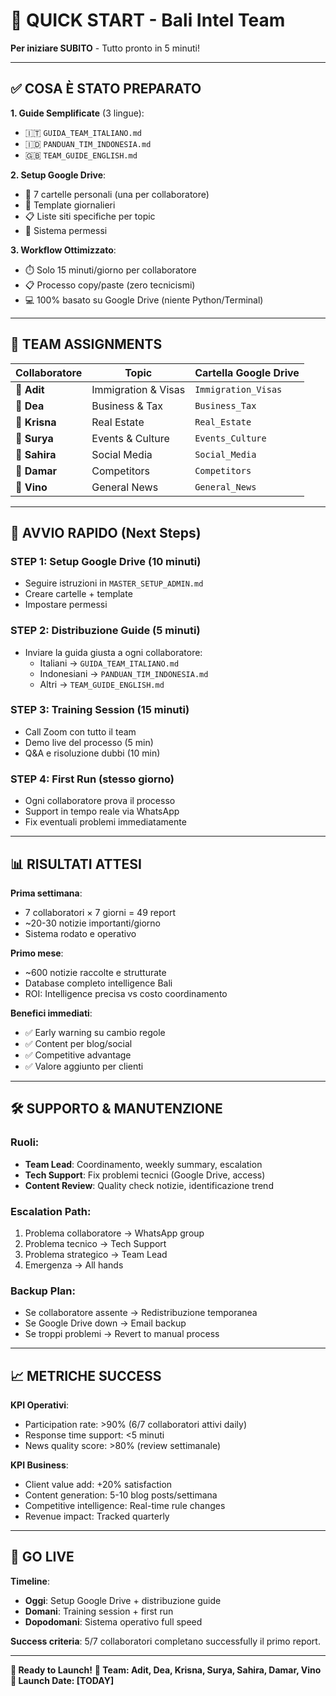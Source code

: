 # 🚀 QUICK START - Bali Intel Team

**Per iniziare SUBITO** - Tutto pronto in 5 minuti!

---

## ✅ COSA È STATO PREPARATO

**1. Guide Semplificate** (3 lingue):
- 🇮🇹 `GUIDA_TEAM_ITALIANO.md`
- 🇮🇩 `PANDUAN_TIM_INDONESIA.md` 
- 🇬🇧 `TEAM_GUIDE_ENGLISH.md`

**2. Setup Google Drive**:
- 📁 7 cartelle personali (una per collaboratore)
- 📝 Template giornalieri
- 📋 Liste siti specifiche per topic
- 🔧 Sistema permessi

**3. Workflow Ottimizzato**:
- ⏱️ Solo 15 minuti/giorno per collaboratore
- 📋 Processo copy/paste (zero tecnicismi)
- 💻 100% basato su Google Drive (niente Python/Terminal)

---

## 🎯 TEAM ASSIGNMENTS

| Collaboratore | Topic | Cartella Google Drive |
|---------------|-------|----------------------|
| 👤 **Adit** | Immigration & Visas | `Immigration_Visas` |
| 👤 **Dea** | Business & Tax | `Business_Tax` |
| 👤 **Krisna** | Real Estate | `Real_Estate` |
| 👤 **Surya** | Events & Culture | `Events_Culture` |
| 👤 **Sahira** | Social Media | `Social_Media` |
| 👤 **Damar** | Competitors | `Competitors` |
| 👤 **Vino** | General News | `General_News` |

---

## 🚀 AVVIO RAPIDO (Next Steps)

### **STEP 1: Setup Google Drive (10 minuti)**
- Seguire istruzioni in `MASTER_SETUP_ADMIN.md`
- Creare cartelle + template
- Impostare permessi

### **STEP 2: Distribuzione Guide (5 minuti)**
- Inviare la guida giusta a ogni collaboratore:
  - Italiani → `GUIDA_TEAM_ITALIANO.md`
  - Indonesiani → `PANDUAN_TIM_INDONESIA.md`  
  - Altri → `TEAM_GUIDE_ENGLISH.md`

### **STEP 3: Training Session (15 minuti)**
- Call Zoom con tutto il team
- Demo live del processo (5 min)
- Q&A e risoluzione dubbi (10 min)

### **STEP 4: First Run (stesso giorno)**
- Ogni collaboratore prova il processo
- Support in tempo reale via WhatsApp
- Fix eventuali problemi immediatamente

---

## 📊 RISULTATI ATTESI

**Prima settimana**:
- 7 collaboratori × 7 giorni = 49 report
- ~20-30 notizie importanti/giorno
- Sistema rodato e operativo

**Primo mese**:
- ~600 notizie raccolte e strutturate
- Database completo intelligence Bali
- ROI: Intelligence precisa vs costo coordinamento

**Benefici immediati**:
- ✅ Early warning su cambio regole
- ✅ Content per blog/social
- ✅ Competitive advantage
- ✅ Valore aggiunto per clienti

---

## 🛠️ SUPPORTO & MANUTENZIONE

### **Ruoli**:
- **Team Lead**: Coordinamento, weekly summary, escalation
- **Tech Support**: Fix problemi tecnici (Google Drive, access)
- **Content Review**: Quality check notizie, identificazione trend

### **Escalation Path**:
1. Problema collaboratore → WhatsApp group
2. Problema tecnico → Tech Support  
3. Problema strategico → Team Lead
4. Emergenza → All hands

### **Backup Plan**:
- Se collaboratore assente → Redistribuzione temporanea
- Se Google Drive down → Email backup
- Se troppi problemi → Revert to manual process

---

## 📈 METRICHE SUCCESS

**KPI Operativi**:
- Participation rate: >90% (6/7 collaboratori attivi daily)
- Response time support: <5 minuti
- News quality score: >80% (review settimanale)

**KPI Business**:
- Client value add: +20% satisfaction
- Content generation: 5-10 blog posts/settimana
- Competitive intelligence: Real-time rule changes
- Revenue impact: Tracked quarterly

---

## 🎉 GO LIVE

**Timeline**:
- **Oggi**: Setup Google Drive + distribuzione guide
- **Domani**: Training session + first run
- **Dopodomani**: Sistema operativo full speed

**Success criteria**: 5/7 collaboratori completano successfully il primo report.

---

**🚀 Ready to Launch!**
**👥 Team: Adit, Dea, Krisna, Surya, Sahira, Damar, Vino**
**📅 Launch Date: [TODAY]**